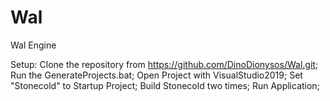 # Wal
Wal Engine

Setup:
Clone the repository from https://github.com/DinoDionysos/Wal.git;
Run the GenerateProjects.bat;
Open Project with VisualStudio2019;
Set "Stonecold" to Startup Project;
Build Stonecold two times;
Run Application;
